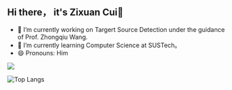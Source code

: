 ## Hi there， it's Zixuan Cui👋

- 🔭 I’m currently working on Targert Source Detection under the guidance of Prof. Zhongqiu Wang.
- 🌱 I’m currently learning Computer Science at SUSTech。
- 😄 Pronouns: Him

![](https://github-readme-stats.vercel.app/api?username=Tsuizxgo)  

![Top Langs](https://github-readme-stats.vercel.app/api/top-langs/?username=anuraghazra)

<!--
**Tsuizxgo/Tsuizxgo** is a ✨ _special_ ✨ repository because its `README.md` (this file) appears on your GitHub profile.

Here are some ideas to get you started:

- 🔭 I’m currently working on ...
- 🌱 I’m currently learning compute science in SUSTech
- 👯 I’m looking to collaborate on ...
- 🤔 I’m looking for help with ...
- 💬 Ask me about ...
- 📫 How to reach me: ...
- 😄 Pronouns: ...
- ⚡ Fun fact: ...
-->
